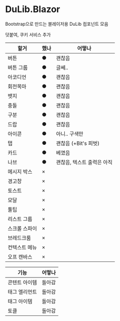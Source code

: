 # DuLib.Blazor

Bootstrap으로 만드는 블레이저용 DuLib 컴포넌트 모음

덧붙여, 쿠키 서비스 추가

|할거|했나|어떻나|
|--------|-----------------|-----------------|
|버튼|●|괜찮음|
|버튼 그룹|●|글쎄..|
|아코디언|●|괜찮음|
|회전목마|●|괜찮음|
|뱃지|●|괜찮음|
|충돌|●|괜찮음|
|구분|●|괜찮음|
|드랍|●|괜찮음|
|아이콘|●|아니.. 구색만|
|탭|●|괜찮음 (+Bit's 피벗)|
|카드|●|베꼈음|
|나브|●|괜찮음, 텍스트 출력은 아직|
|메시지 박스|×|
|경고창|×||
|토스트|×|
|모달|×|
|툴팁|×||
|리스트 그룹|×||
|스크롤 스파이|×||
|브레드크룸|×|
|컨텍스트 메뉴|×|
|오프 캔바스|×|


|기능|어떻나|
|-----|------|
|콘텐트 아이템|돌아감|
|태그 엘리먼트|돌아감|
|태그 아이템|돌아감|
|토클|돌아감|
